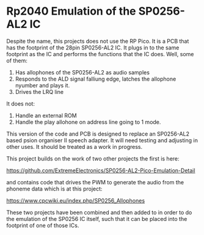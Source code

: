 # Rp2040 Emulation of the SP0256-AL2 IC

Despite the name, this projects does not use the RP Pico. It is a PCB that has the footprint of the 28pin SP0256-AL2 IC. It plugs in to the same footprint as the IC and performs the functions that the IC does. Well, some of them:

1) Has allophones of the SP0256-AL2 as audio samples
2) Responds to the ALD signal falliung edge, latches the allophone nyumber and plays it.
3) Drives the LRQ line

It does not:
1) Handle an external ROM
2) Handle the play allohone on address line going to 1 mode.
   
This version of the code and PCB is designed to replace an SP0256-AL2 based psion organiser II speech adapter. It will need testing and adjusting in other uses.
It should be treated as a work in progress.

   
This project builds on the work of two other projects the first is here:

https://github.com/ExtremeElectronics/SP0256-AL2-Pico-Emulation-Detail

and contains code that drives the PWM to generate the audio from the phoneme data which is at this project:

https://www.cpcwiki.eu/index.php/SP0256_Allophones

These two projects have been combined and then added to in order to do the emulation of the SP0256 IC itself, such that it can be placed into the footprint of one of those ICs.
